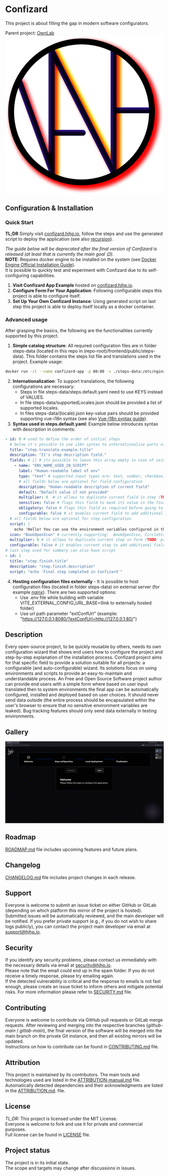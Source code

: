 # Confizard
This project is about filling the gap in modern software configurators.

Parent project: [OwnLab](https://github.com/orgs/HJHPio/projects/2)  
![OwnLabLogo](./IMGs/OwnLab/OwnLab-Logo-1_V2024.11.28.png)

## Configuration & Installation

### Quick Start

**TL;DR** Simply visit [confizard.hjhp.io](https://confizard.hjhp.io), follow the steps and use the generated script to deploy the application (see also [recursion](https://en.wikipedia.org/wiki/Recursion)).  

*The guide below will be deprecated after the final version of Confizard is released (at least that is currently the main goal 😉).*   
**NOTE**: Requires docker engine to be installed on the system (see [Docker Engine Official Installation Guide](https://docs.docker.com/engine/install/)).  
It is possible to quickly test and experiment with Confizard due to its self-configuring capabilities.
1. **Visit Confizard App Example** hosted on [confizard.hjhp.io](https://confizard.hjhp.io). 
2. **Configure Form For Your Application**: Following configurable steps this project is able to configure itself.
3. **Set Up Your Own Confizard Instance**: Using generated script on last step this project is able to deploy itself locally as a docker container.

### Advanced usage
After grasping the basics, the following are the functionalities currently supported by this project.
1. **Simple catalog structure**: All required configuration files are in folder steps-data (located in this repo in (repo-root)/frontend/public/steps-data). This folder contains the steps list file and translations used in the project. Example usage:
```sh
docker run -it --name confizard-app -p 80:80 -v ./steps-data:/etc/nginx/html/zero/steps-data hjhp/confizard:latest
```
2. **Internationalization**: To support translations, the following configurations are necessary:
   - Steps in file steps-data/steps.default.yaml need to use KEYS instead of VALUES. 
   - In file steps-data/supportedLocales.json should be provided a list of supported locales. 
   - In files steps-data/(locale).json key-value pairs should be provided supporting vue-i18n syntax (see also [Vue-I18n syntax guide](https://vue-i18n.intlify.dev/guide/essentials/syntax.html)).
3. **Syntax used in steps.default.yaml**: Example below introduces syntax with description in comments:
```yaml
- id: 0 # used to define the order of initial steps
  # below it's possible to use i18n syntax to internationalize parts of form content visible by end user like: step title and step description. For fields array its: label and description.                   
  title: "step.translate.example.title"                 
  description: "It's step description field."
  fields: # [] # its possible to leave this array empty in case of using step as additional info
    - name: "ENV_NAME_USED_IN_SCRIPT"
      label: "Human-readable label of env"
      type: "text" # supported input types are: text, number, checkbox, password, multiline
      # all fields below are optional for field configuration
      description: "Human-readable description of current field"
      default: "Default value if not provided" 
      multiplier: 0  # it allows to duplicate current field in step (TODO: provide info about final env syntax)
      sensitive: false # flags this field to mask its value in the final script review as well as table of configured envs
      obligatory: false # flags this field as required before going to next step
      configurable: false # it enables current field to add additional fields like field name or field type to be filled by end user
  # all fields below are optional for step configuration
  script: |
    echo 'Hello! You can use the environment variables configured in the fields here.'
  icon: "BookOpenIcon" # currently supporting:  BookOpenIcon, CircleStackIcon, CheckIcon with CheckIcon being default
  multiplier: 0 # it allows to duplicate current step in form (TODO: provide info about final env syntax)
  configurable: false # it enables current step to add additional fields like step title or step description to be filled by end user
# last step used for summary can also have script
- id: 1
  title: "step.finish.title"
  description: "step.finish.description"
  script: "echo 'Final step completed in Confizard'"
```
4. **Hosting configuration files externally** - It is possible to host configuration files (located in folder steps-data) on external server (for example [nginx](https://nginx.org/)). There are two supported options: 
   - Use .env file while building with variable VITE_EXTERNAL_CONFIG_URL_BASE=(link to externally hosted folder)
   - Use url path parameter "extConfUrl" (example: "https://127.0.0.1:8080/?extConfUrl=http://127.0.0.1:80/")

<!-- ## Badges -->  
<!-- TODO: Add badges after adding integration with sentry.io --> 

## Description  
Every open-source project, to be quickly reusable by others, needs its own configuration wizard that shows end users how to configure the project and step-by-step explanation of the installation process. Confizard project aims for that specific field to provide a solution suitable for all projects: a configurable (and auto-configurable) wizard. Its solutions focus on using environments and scripts to provide an easy-to-maintain and understandable process. An Free and Open Source Software project author can provide end users with a simple form where based on user input translated then to system environments the final app can be automatically configured, installed and deployed based on user choices. It should never send data outside (the entire process should be encapsulated within the user's browser to ensure that no sensitive environment variables are leaked). Bug tracking features should only send data externally in testing environments.

## Gallery  
![Intro](./gallery/intro-v0.0.0-2024-12-02.png)
<!-- TODO: Add more project images -->

## Roadmap
[ROADMAP.md](./ROADMAP.md) file includes upcoming features and future plans.

## Changelog
[CHANGELOG.md](./CHANGELOG.md) file includes project changes in each release.

## Support
Everyone is welcome to submit an issue ticket on either GitHub or GitLab (depending on which platform this mirror of the project is hosted). Submitted issues will be automatically reviewed, and the main developer will be notified.
If you prefer private support (e.g., if you do not wish to share logs publicly), you can contact the project main developer via email at [support@hjhp.io](mailto:support@hjhp.io).

## Security
If you identify any security problems, please contact us immediately with the necessary details via email at [security@hjhp.io](mailto:security@hjhp.io).  
Please note that the email could end up in the spam folder. If you do not receive a timely response, please try emailing again.  
If the detected vulnerability is critical and the response to emails is not fast enough, please create an issue ticket to inform others and mitigate potential risks.
For more information please refer to [SECURITY.md](./SECURITY.md) file.

## Contributing
Everyone is welcome to contribute via GitHub pull requests or GitLab merge requests.
After reviewing and merging into the respective branches (*github-main* / *gitlab-main*), the final version of the software will be merged into the main branch on the private Git instance, and then all existing mirrors will be updated.  
Instructions on how to contribute can be found in [CONTRIBUTING.md](./CONTRIBUTING.md) file.

## Attribution
This project is maintained by its contributors.
The main tools and technologies used are listed in the [ATTRIBUTION-manual.md](./ATTRIBUTION-manual.md) file.
Automatically detected dependencies and their acknowledgments are listed in the [ATTRIBUTION.md](./ATTRIBUTION.md). file.

## License
*TL;DR:* This project is licensed under the MIT License.  
Everyone is welcome to fork and use it for private and commercial purposes.  
Full license can be found in [LICENSE](./LICENSE) file.  

## Project status
The project is in its initial state.  
The scope and targets may change after discussions in issues.
